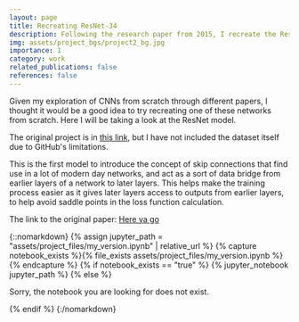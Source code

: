 ```yaml
---
layout: page
title: Recreating ResNet-34
description: Following the research paper from 2015, I recreate the ResNet-34 model from scratch using PyTorch 
img: assets/project_bgs/project2_bg.jpg
importance: 1
category: work
related_publications: false
references: false
---
```


Given my exploration of CNNs from scratch through different papers, I thought it would be a good idea to try recreating one of these networks from scratch. Here I will be taking a look at the ResNet model.

The original project is in [this link](https://github.com/ashishmathew0297/ResNet34), but I have not included the dataset itself due to GitHub's limitations.

This is the first model to introduce the concept of skip connections that find use in a lot of modern day networks, and act as a sort of data bridge from earlier layers of a network to later layers. This helps make the training process easier as it gives later layers access to outputs from earlier layers, to help avoid saddle points in the loss function calculation. 

The link to the original paper: [Here ya go](https://arxiv.org/abs/1512.03385)

{::nomarkdown}
{% assign jupyter_path = "assets/project_files/my_version.ipynb" | relative_url %}
{% capture notebook_exists %}{% file_exists assets/project_files/my_version.ipynb %}{% endcapture %}
{% if notebook_exists == "true" %}
{% jupyter_notebook jupyter_path %}
{% else %}

<p>Sorry, the notebook you are looking for does not exist.</p>
{% endif %}
{:/nomarkdown}
